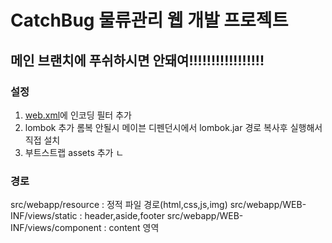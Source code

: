 # CatchBug 물류관리 웹 개발 프로젝트

## 메인 브랜치에 푸쉬하시면 안돼여!!!!!!!!!!!!!!!!!

### 설정

1. [web.xml]()에 인코딩 필터 추가
2. lombok 추가 롬복 안될시 메이븐 디펜던시에서 lombok.jar 경로 복사후 실행해서 직접 설치
3. 부트스트랩 assets 추가
ㄴ

### 경로

src/webapp/resource : 정적 파일 경로(html,css,js,img)
src/webapp/WEB-INF/views/static : header,aside,footer
src/webapp/WEB-INF/views/component : content 영역
